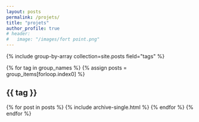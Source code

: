 ```yaml
---
layout: posts
permalink: /projets/
title: "projets"
author_profile: true
# header:
#   image: "/images/fort point.png"
---
```



<!-- {% include base_path %} -->
{% include group-by-array collection=site.posts field="tags" %}

{% for tag in group_names %}
  {% assign posts = group_items[forloop.index0] %}
  <h2 id="{{ tag | slugify }}" class="archive__subtitle">{{ tag }}</h2>
  {% for post in posts %}
    {% include archive-single.html %}
  {% endfor %}
{% endfor %}